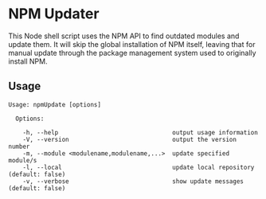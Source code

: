 NPM Updater
===========
This Node shell script uses the NPM API to find outdated modules and update them.
It will skip the global installation of NPM itself, leaving that for manual update through the package management system used to originally install NPM.

Usage
-----
```
Usage: npmUpdate [options]

  Options:

    -h, --help                                output usage information
    -V, --version                             output the version number
    -m, --module <modulename,modulename,...>  update specified module/s
    -l, --local                               update local repository (default: false)
    -v, --verbose                             show update messages (default: false)
```
